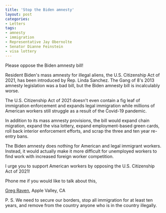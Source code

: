 ```yaml
---
title: 'Stop the Biden amnesty'
layout: post
categories:
- Letters
tags:
- amnesty
- immigration
- Representative Jay Obernolte
- Senator Dianne Feinstein
- visa lottery
---
```


Please oppose the Biden amnesty bill!

Resident Biden's mass amnesty for illegal aliens, the U.S. Citizenship Act of 2021, has been introduced by Rep. Linda Sanchez. The Gang of 8's 2013 amnesty legislation was a bad bill, but the Biden amnesty bill is incalculably worse.

The U.S. Citizenship Act of 2021 doesn't even contain a fig leaf of immigration enforcement and expands legal immigration while millions of American workers still struggle as a result of the Covid-19 pandemic.

In addition to its mass amnesty provisions, the bill would expand chain migration, expand the visa lottery, expand employment-based green cards, roll back interior enforcement efforts, and scrap the three and ten year re-entry bans.

The Biden amnesty does nothing for American and legal immigrant workers. Instead, it would actually make it more difficult for unemployed workers to find work with increased foreign worker competition.

I urge you to support American workers by opposing the U.S. Citizenship Act of 2021!

Phone me if you would like to talk about this,

[Greg Raven](https://www.gregraven.org/), Apple Valley, CA

P. S. We need to secure our borders, stop all immigration for at least ten years, and remove from the country anyone who is in the country illegally.
